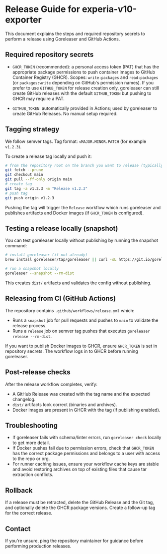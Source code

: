 # Release Guide for experia-v10-exporter

This document explains the steps and required repository secrets to perform a release using Goreleaser and GitHub Actions.

## Required repository secrets

- `GHCR_TOKEN` (recommended): a personal access token (PAT) that has the appropriate package permissions to push container images to GitHub Container Registry (GHCR). Scopes: `write:packages` and `read:packages` (or `packages:write` depending on GitHub's permission names). If you prefer to use `GITHUB_TOKEN` for release creation only, goreleaser can still create GitHub releases with the default `GITHUB_TOKEN` but pushing to GHCR may require a PAT.

- `GITHUB_TOKEN`: automatically provided in Actions; used by goreleaser to create GitHub Releases. No manual setup required.

## Tagging strategy

We follow semver tags. Tag format: `vMAJOR.MINOR.PATCH` (for example `v1.2.3`).

To create a release tag locally and push it:

```bash
# from the repository root on the branch you want to release (typically main)
git fetch --prune
git checkout main
git pull --ff-only origin main
# create tag
git tag -a v1.2.3 -m "Release v1.2.3"
# push tag
git push origin v1.2.3
```

Pushing the tag will trigger the `Release` workflow which runs goreleaser and publishes artifacts and Docker images (if `GHCR_TOKEN` is configured).

## Testing a release locally (snapshot)

You can test goreleaser locally without publishing by running the snapshot command:

```bash
# install goreleaser (if not already)
brew install goreleaser/tap/goreleaser || curl -sL https://git.io/goreleaser | bash

# run a snapshot locally
goreleaser --snapshot --rm-dist
```

This creates `dist/` artifacts and validates the config without publishing.

## Releasing from CI (GitHub Actions)

The repository contains `.github/workflows/release.yml` which:

- Runs a `snapshot` job for pull requests and pushes to `main` to validate the release process.
- Runs a `release` job on semver tag pushes that executes `goreleaser release --rm-dist`.

If you want to publish Docker images to GHCR, ensure `GHCR_TOKEN` is set in repository secrets. The workflow logs in to GHCR before running goreleaser.

## Post-release checks

After the release workflow completes, verify:

- A GitHub Release was created with the tag name and the expected changelog.
- `dist/` artifacts look correct (binaries and archives).
- Docker images are present in GHCR with the tag (if publishing enabled).

## Troubleshooting

- If goreleaser fails with schema/linter errors, run `goreleaser check` locally to get more detail.
- If Docker pushes fail due to permission errors, check that `GHCR_TOKEN` has the correct package permissions and belongs to a user with access to the repo or org.
- For runner caching issues, ensure your workflow cache keys are stable and avoid restoring archives on top of existing files that cause tar extraction conflicts.

## Rollback

If a release must be retracted, delete the GitHub Release and the Git tag, and optionally delete the GHCR package versions. Create a follow-up tag for the correct release.

## Contact

If you're unsure, ping the repository maintainer for guidance before performing production releases.
